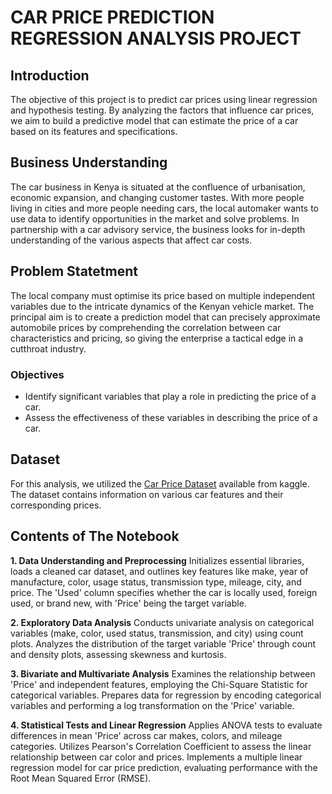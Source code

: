 # CAR PRICE PREDICTION REGRESSION ANALYSIS PROJECT

## Introduction
The objective of this project is to predict car prices using linear regression and hypothesis testing. By analyzing the factors that influence car prices, we aim to build a predictive model that can estimate the price of a car based on its features and specifications.

## Business Understanding
The car business in Kenya is situated at the confluence of urbanisation, economic expansion, and changing customer tastes. With more people living in cities and more people needing cars, the local automaker wants to use data to identify opportunities in the market and solve problems. In partnership with a car advisory service, the business looks for in-depth understanding of the various aspects that affect car costs.

## Problem Statetment
The local company must optimise its price based on multiple independent variables due to the intricate dynamics of the Kenyan vehicle market. The principal aim is to create a prediction model that can precisely approximate automobile prices by comprehending the correlation between car characteristics and pricing, so giving the enterprise a tactical edge in a cutthroat industry.

### Objectives
- Identify significant variables that play a role in predicting the price of a car.
- Assess the effectiveness of these variables in describing the price of a car.

## Dataset
For this analysis, we utilized the [Car Price Dataset](data/JijiCarsRawDataFinal.xlsx) available from kaggle. The dataset contains information on various car features and their corresponding prices.

## Contents of The Notebook
**1. Data Understanding and Preprocessing**
Initializes essential libraries, loads a cleaned car dataset, and outlines key features like make, year of manufacture, color, usage status, transmission type, mileage, city, and price. The 'Used' column specifies whether the car is locally used, foreign used, or brand new, with 'Price' being the target variable.

**2. Exploratory Data Analysis**
Conducts univariate analysis on categorical variables (make, color, used status, transmission, and city) using count plots. Analyzes the distribution of the target variable 'Price' through count and density plots, assessing skewness and kurtosis.

**3. Bivariate and Multivariate Analysis**
Examines the relationship between 'Price' and independent features, employing the Chi-Square Statistic for categorical variables. Prepares data for regression by encoding categorical variables and performing a log transformation on the 'Price' variable.

**4. Statistical Tests and Linear Regression**
Applies ANOVA tests to evaluate differences in mean 'Price' across car makes, colors, and mileage categories. Utilizes Pearson's Correlation Coefficient to assess the linear relationship between car color and prices. Implements a multiple linear regression model for car price prediction, evaluating performance with the Root Mean Squared Error (RMSE).







  
